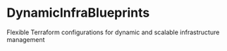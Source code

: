 # DynamicInfraBlueprints
Flexible Terraform configurations for dynamic and scalable infrastructure management
